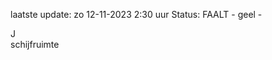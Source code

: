 laatste update: 
zo 12-11-2023  2:30   uur 
Status: FAALT - geel - 
<div class="service R">J</div><div class="service Y">schijfruimte</div>
